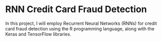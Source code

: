 # RNN Credit Card Fraud Detection
 In this project, I will employ Recurrent Neural Networks (RNNs) for credit card fraud detection using the R programming language, along with the Keras and TensorFlow libraries.
